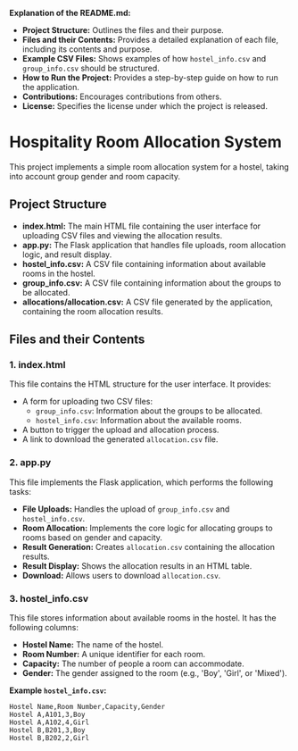 
**Explanation of the README.md:**

- **Project Structure:**  Outlines the files and their purpose.
- **Files and their Contents:**  Provides a detailed explanation of each file, including its contents and purpose.
- **Example CSV Files:** Shows examples of how `hostel_info.csv` and `group_info.csv` should be structured.
- **How to Run the Project:** Provides a step-by-step guide on how to run the application.
- **Contributions:** Encourages contributions from others.
- **License:**  Specifies the license under which the project is released.


# Hospitality Room Allocation System

This project implements a simple room allocation system for a hostel, taking into account group gender and room capacity.

## Project Structure

- **index.html:**  The main HTML file containing the user interface for uploading CSV files and viewing the allocation results.
- **app.py:** The Flask application that handles file uploads, room allocation logic, and result display.
- **hostel_info.csv:**  A CSV file containing information about available rooms in the hostel.
- **group_info.csv:** A CSV file containing information about the groups to be allocated.
- **allocations/allocation.csv:** A CSV file generated by the application, containing the room allocation results.

## Files and their Contents

### 1. index.html

This file contains the HTML structure for the user interface. It provides:

- A form for uploading two CSV files:
    - `group_info.csv`: Information about the groups to be allocated.
    - `hostel_info.csv`: Information about the available rooms.
- A button to trigger the upload and allocation process.
- A link to download the generated `allocation.csv` file.

### 2. app.py

This file implements the Flask application, which performs the following tasks:

- **File Uploads:** Handles the upload of `group_info.csv` and `hostel_info.csv`.
- **Room Allocation:** Implements the core logic for allocating groups to rooms based on gender and capacity.
- **Result Generation:** Creates `allocation.csv` containing the allocation results.
- **Result Display:** Shows the allocation results in an HTML table.
- **Download:** Allows users to download `allocation.csv`.

### 3. hostel_info.csv

This file stores information about available rooms in the hostel. It has the following columns:

- **Hostel Name:** The name of the hostel.
- **Room Number:** A unique identifier for each room.
- **Capacity:** The number of people a room can accommodate.
- **Gender:**  The gender assigned to the room (e.g., 'Boy', 'Girl', or 'Mixed').

**Example `hostel_info.csv`:**

```csv
Hostel Name,Room Number,Capacity,Gender
Hostel A,A101,3,Boy
Hostel A,A102,4,Girl
Hostel B,B201,3,Boy
Hostel B,B202,2,Girl